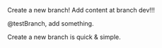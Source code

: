 Create a new branch!
Add content at branch dev!!!

@testBranch, add something.

Create a new branch is quick & simple.

